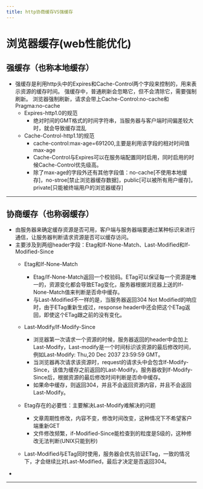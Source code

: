 ```yaml
---
title: http协商缓存VS强缓存
---
```


# 浏览器缓存(web性能优化)

## 强缓存（也称本地缓存）

- 强缓存是利用http头中的Expires和Cache-Control两个字段来控制的，用来表示资源的缓存时间。
  强缓存中，普通刷新会忽略它，但不会清除它，需要强制刷新。
  浏览器强制刷新，请求会带上Cache-Control:no-cache和Pragma:no-cache
  + Expires-http1.0的规范
    * 绝对时间的GMT格式的时间字符串，当服务器与客户端时间偏差较大时，就会导致缓存混乱
  + Cache-Control-http1.1的规范
    * cache-control:max-age=691200,主要是利用该字段的相对时间值max-age
    * Cache-Control与Expires可以在服务端配置同时启用，同时启用的时候Cache-Control优先级高。
    * 除了max-age的字段外还有其他字段值：no-cache[不使用本地缓存]，no-stroe[禁止浏览器缓存数据]，public[可以被所有用户缓存]，private[只能被终端用户的浏览器缓存]

---

## 协商缓存（也称弱缓存）

- 由服务器来确定缓存资源是否可用，客户端与服务器端要通过某种标识来进行通信，让服务器判断请求资源是否可以缓存访问。
- 主要涉及到两组header字段：Etag和If-None-Match、Last-Modified和If-Modified-Since
  + Etag和If-None-Match
    * Etag/If-None-Match返回一个校验码。ETag可以保证每一个资源是唯一的，资源变化都会导致ETag变化，服务器根据浏览器上送的If-None-Match值来判断是否命中缓存。
    * 与Last-Modified不一样的是，当服务器返回304 Not Modified的响应时，由于ETag重新生成过，response header中还会把这个ETag返回，即使这个ETag跟之前的没有变化。
  + Last-Modify/If-Modify-Since
    * 浏览器第一次请求一个资源的时候，服务器返回的header中会加上Last-Modify，Last-modify是一个时间标识该资源的最后修改时间，例如Last-Modify: Thu,20 Dec 2037 23:59:59 GMT。
    * 当浏览器再次请求该资源时，request的请求头中会包含If-Modify-Since，该值为缓存之前返回的Last-Modify。服务器收到If-Modify-Since后，根据资源的最后修改时间判断是否命中缓存。
    * 如果命中缓存，则返回304，并且不会返回资源内容，并且不会返回Last-Modify。

  + Etag存在的必要性：主要解决Last-Modify难解决的问题
    * 文章周期性修改，内容不变，修改时间改变，这种情况下不希望客户端重新GET
    * 文件修改频繁，if-Modified-Since能检查到的粒度是S级的，这种修改无法判断(UNIX只能到秒)
  + Last-Modified与ETag同时使用，服务器会优先验证ETag，一致的情况下，才会继续比对Last-Modified，最后才决定是否返回304。
-
---


